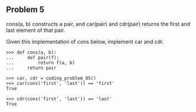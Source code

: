 ## Problem 5

cons(a, b) constructs a pair, and car(pair) and cdr(pair) returns the first and last element of that pair.

Given this implementation of cons below, implement car and cdr.

    >>> def cons(a, b):
    ...     def pair(f):
    ...         return f(a, b)
    ...     return pair

    >>> car, cdr = coding_problem_05()
    >>> car(cons('first', 'last')) == 'first'
    True

    >>> cdr(cons('first', 'last')) == 'last'
    True
